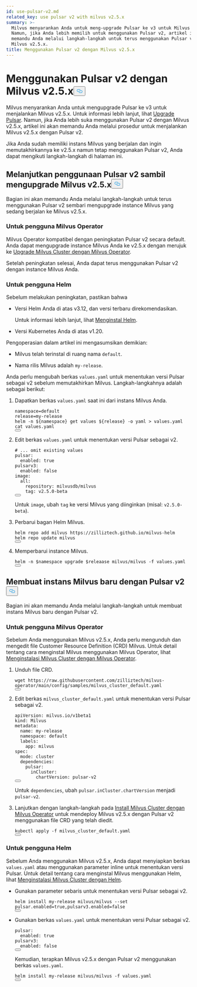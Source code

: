 ```yaml
---
id: use-pulsar-v2.md
related_key: use pulsar v2 with milvus v2.5.x
summary: >-
  Milvus menyarankan Anda untuk meng-upgrade Pulsar ke v3 untuk Milvus v2.5.x.
  Namun, jika Anda lebih memilih untuk menggunakan Pulsar v2, artikel ini akan
  memandu Anda melalui langkah-langkah untuk terus menggunakan Pulsar v2 dengan
  Milvus v2.5.x.
title: Menggunakan Pulsar v2 dengan Milvus v2.5.x
---
```

<h1 id="Use-Pulsar-v2-with-Milvus-v25x" class="common-anchor-header">Menggunakan Pulsar v2 dengan Milvus v2.5.x<button data-href="#Use-Pulsar-v2-with-Milvus-v25x" class="anchor-icon" translate="no">
      <svg translate="no"
        aria-hidden="true"
        focusable="false"
        height="20"
        version="1.1"
        viewBox="0 0 16 16"
        width="16"
      >
        <path
          fill="#0092E4"
          fill-rule="evenodd"
          d="M4 9h1v1H4c-1.5 0-3-1.69-3-3.5S2.55 3 4 3h4c1.45 0 3 1.69 3 3.5 0 1.41-.91 2.72-2 3.25V8.59c.58-.45 1-1.27 1-2.09C10 5.22 8.98 4 8 4H4c-.98 0-2 1.22-2 2.5S3 9 4 9zm9-3h-1v1h1c1 0 2 1.22 2 2.5S13.98 12 13 12H9c-.98 0-2-1.22-2-2.5 0-.83.42-1.64 1-2.09V6.25c-1.09.53-2 1.84-2 3.25C6 11.31 7.55 13 9 13h4c1.45 0 3-1.69 3-3.5S14.5 6 13 6z"
        ></path>
      </svg>
    </button></h1><p>Milvus menyarankan Anda untuk mengupgrade Pulsar ke v3 untuk menjalankan Milvus v2.5.x. Untuk informasi lebih lanjut, lihat <a href="/docs/id/upgrade-pulsar-v3.md">Upgrade Pulsar</a>. Namun, jika Anda lebih suka menggunakan Pulsar v2 dengan Milvus v2.5.x, artikel ini akan memandu Anda melalui prosedur untuk menjalankan Milvus v2.5.x dengan Pulsar v2.</p>
<p>Jika Anda sudah memiliki instans Milvus yang berjalan dan ingin memutakhirkannya ke v2.5.x namun tetap menggunakan Pulsar v2, Anda dapat mengikuti langkah-langkah di halaman ini.</p>
<h2 id="Continue-using-Pulsar-v2-while-upgrading-Milvus-v25x" class="common-anchor-header">Melanjutkan penggunaan Pulsar v2 sambil mengupgrade Milvus v2.5.x<button data-href="#Continue-using-Pulsar-v2-while-upgrading-Milvus-v25x" class="anchor-icon" translate="no">
      <svg translate="no"
        aria-hidden="true"
        focusable="false"
        height="20"
        version="1.1"
        viewBox="0 0 16 16"
        width="16"
      >
        <path
          fill="#0092E4"
          fill-rule="evenodd"
          d="M4 9h1v1H4c-1.5 0-3-1.69-3-3.5S2.55 3 4 3h4c1.45 0 3 1.69 3 3.5 0 1.41-.91 2.72-2 3.25V8.59c.58-.45 1-1.27 1-2.09C10 5.22 8.98 4 8 4H4c-.98 0-2 1.22-2 2.5S3 9 4 9zm9-3h-1v1h1c1 0 2 1.22 2 2.5S13.98 12 13 12H9c-.98 0-2-1.22-2-2.5 0-.83.42-1.64 1-2.09V6.25c-1.09.53-2 1.84-2 3.25C6 11.31 7.55 13 9 13h4c1.45 0 3-1.69 3-3.5S14.5 6 13 6z"
        ></path>
      </svg>
    </button></h2><p>Bagian ini akan memandu Anda melalui langkah-langkah untuk terus menggunakan Pulsar v2 sembari mengupgrade instance Milvus yang sedang berjalan ke Milvus v2.5.x.</p>
<h3 id="For-Milvus-Operator-users" class="common-anchor-header">Untuk pengguna Milvus Operator</h3><p>Milvus Operator kompatibel dengan peningkatan Pulsar v2 secara default. Anda dapat mengupgrade instance Milvus Anda ke v2.5.x dengan merujuk ke <a href="/docs/id/upgrade_milvus_cluster-operator.md">Upgrade Milvus Cluster dengan Milvus Operator</a>.</p>
<p>Setelah peningkatan selesai, Anda dapat terus menggunakan Pulsar v2 dengan instance Milvus Anda.</p>
<h3 id="For-Helm-users" class="common-anchor-header">Untuk pengguna Helm</h3><p>Sebelum melakukan peningkatan, pastikan bahwa</p>
<ul>
<li><p>Versi Helm Anda di atas v3.12, dan versi terbaru direkomendasikan.</p>
<p>Untuk informasi lebih lanjut, lihat <a href="https://helm.sh/docs/intro/install/">Menginstal Helm</a>.</p></li>
<li><p>Versi Kubernetes Anda di atas v1.20.</p></li>
</ul>
<p>Pengoperasian dalam artikel ini mengasumsikan demikian:</p>
<ul>
<li><p>Milvus telah terinstal di ruang nama <code translate="no">default</code>.</p></li>
<li><p>Nama rilis Milvus adalah <code translate="no">my-release</code>.</p></li>
</ul>
<p>Anda perlu mengubah berkas <code translate="no">values.yaml</code> untuk menentukan versi Pulsar sebagai v2 sebelum memutakhirkan Milvus. Langkah-langkahnya adalah sebagai berikut:</p>
<ol>
<li><p>Dapatkan berkas <code translate="no">values.yaml</code> saat ini dari instans Milvus Anda.</p>
<pre><code translate="no" class="language-bash">namespace=default
release=my-release
helm -n <span class="hljs-variable">${namespace}</span> get values <span class="hljs-variable">${release}</span> -o yaml &gt; values.yaml
<span class="hljs-built_in">cat</span> values.yaml
<button class="copy-code-btn"></button></code></pre></li>
<li><p>Edit berkas <code translate="no">values.yaml</code> untuk menentukan versi Pulsar sebagai v2.</p>
<pre><code translate="no" class="language-yaml"><span class="hljs-comment"># ... omit existing values</span>
<span class="hljs-attr">pulsar:</span>
  <span class="hljs-attr">enabled:</span> <span class="hljs-literal">true</span>
<span class="hljs-attr">pulsarv3:</span>
  <span class="hljs-attr">enabled:</span> <span class="hljs-literal">false</span>
<span class="hljs-attr">image:</span>
  <span class="hljs-attr">all:</span>
    <span class="hljs-attr">repository:</span> <span class="hljs-string">milvusdb/milvus</span>
    <span class="hljs-attr">tag:</span> <span class="hljs-string">v2.5.0-beta</span> 
<button class="copy-code-btn"></button></code></pre>
<p>Untuk <code translate="no">image</code>, ubah <code translate="no">tag</code> ke versi Milvus yang diinginkan (misal: <code translate="no">v2.5.0-beta</code>).</p></li>
<li><p>Perbarui bagan Helm Milvus.</p>
<pre><code translate="no" class="language-bash">helm repo add milvus https://zilliztech.github.io/milvus-helm
helm repo update milvus
<button class="copy-code-btn"></button></code></pre></li>
<li><p>Memperbarui instance Milvus.</p>
<pre><code translate="no" class="language-bash">helm -n <span class="hljs-variable">$namespace</span> upgrade <span class="hljs-variable">$releaase</span> milvus/milvus -f values.yaml
<button class="copy-code-btn"></button></code></pre></li>
</ol>
<h2 id="Creating-a-new-Milvus-instance-with-Pulsar-v2" class="common-anchor-header">Membuat instans Milvus baru dengan Pulsar v2<button data-href="#Creating-a-new-Milvus-instance-with-Pulsar-v2" class="anchor-icon" translate="no">
      <svg translate="no"
        aria-hidden="true"
        focusable="false"
        height="20"
        version="1.1"
        viewBox="0 0 16 16"
        width="16"
      >
        <path
          fill="#0092E4"
          fill-rule="evenodd"
          d="M4 9h1v1H4c-1.5 0-3-1.69-3-3.5S2.55 3 4 3h4c1.45 0 3 1.69 3 3.5 0 1.41-.91 2.72-2 3.25V8.59c.58-.45 1-1.27 1-2.09C10 5.22 8.98 4 8 4H4c-.98 0-2 1.22-2 2.5S3 9 4 9zm9-3h-1v1h1c1 0 2 1.22 2 2.5S13.98 12 13 12H9c-.98 0-2-1.22-2-2.5 0-.83.42-1.64 1-2.09V6.25c-1.09.53-2 1.84-2 3.25C6 11.31 7.55 13 9 13h4c1.45 0 3-1.69 3-3.5S14.5 6 13 6z"
        ></path>
      </svg>
    </button></h2><p>Bagian ini akan memandu Anda melalui langkah-langkah untuk membuat instans Milvus baru dengan Pulsar v2.</p>
<h3 id="For-Milvus-Operator-users" class="common-anchor-header">Untuk pengguna Milvus Operator</h3><p>Sebelum Anda menggunakan Milvus v2.5.x, Anda perlu mengunduh dan mengedit file Customer Resource Definition (CRD) Milvus. Untuk detail tentang cara menginstal Milvus menggunakan Milvus Operator, lihat <a href="/docs/id/install_cluster-milvusoperator.md">Menginstalasi Milvus Cluster dengan Milvus Operator</a>.</p>
<ol>
<li><p>Unduh file CRD.</p>
<pre><code translate="no" class="language-bash">wget https://raw.githubusercontent.com/zilliztech/milvus-operator/main/config/samples/milvus_cluster_default.yaml
<button class="copy-code-btn"></button></code></pre></li>
<li><p>Edit berkas <code translate="no">milvus_cluster_default.yaml</code> untuk menentukan versi Pulsar sebagai v2.</p>
<pre><code translate="no" class="language-yaml"><span class="hljs-attr">apiVersion:</span> <span class="hljs-string">milvus.io/v1beta1</span>
<span class="hljs-attr">kind:</span> <span class="hljs-string">Milvus</span>
<span class="hljs-attr">metadata:</span>
  <span class="hljs-attr">name:</span> <span class="hljs-string">my-release</span>
  <span class="hljs-attr">namespace:</span> <span class="hljs-string">default</span>
  <span class="hljs-attr">labels:</span>
    <span class="hljs-attr">app:</span> <span class="hljs-string">milvus</span>
<span class="hljs-attr">spec:</span>
  <span class="hljs-attr">mode:</span> <span class="hljs-string">cluster</span>
  <span class="hljs-attr">dependencies:</span>
    <span class="hljs-attr">pulsar:</span>
      <span class="hljs-attr">inCluster:</span>
        <span class="hljs-attr">chartVersion:</span> <span class="hljs-string">pulsar-v2</span>
<button class="copy-code-btn"></button></code></pre>
<p>Untuk <code translate="no">dependencies</code>, ubah <code translate="no">pulsar.inCluster.chartVersion</code> menjadi <code translate="no">pulsar-v2</code>.</p></li>
<li><p>Lanjutkan dengan langkah-langkah pada <a href="https://milvus.io/docs/install_cluster-milvusoperator.md#Deploy-Milvus">Install Milvus Cluster dengan Milvus Operator</a> untuk mendeploy Milvus v2.5.x dengan Pulsar v2 menggunakan file CRD yang telah diedit.</p>
<pre><code translate="no" class="language-bash">kubectl apply -f milvus_cluster_default.yaml
<button class="copy-code-btn"></button></code></pre></li>
</ol>
<h3 id="For-Helm-users" class="common-anchor-header">Untuk pengguna Helm</h3><p>Sebelum Anda menggunakan Milvus v2.5.x, Anda dapat menyiapkan berkas <code translate="no">values.yaml</code> atau menggunakan parameter inline untuk menentukan versi Pulsar. Untuk detail tentang cara menginstal Milvus menggunakan Helm, lihat <a href="/docs/id/install_cluster-helm.md">Menginstalasi Milvus Cluster dengan Helm</a>.</p>
<ul>
<li><p>Gunakan parameter sebaris untuk menentukan versi Pulsar sebagai v2.</p>
<pre><code translate="no" class="language-bash">helm install my-release milvus/milvus --<span class="hljs-built_in">set</span> pulsar.enabled=<span class="hljs-literal">true</span>,pulsarv3.enabled=<span class="hljs-literal">false</span>
<button class="copy-code-btn"></button></code></pre></li>
<li><p>Gunakan berkas <code translate="no">values.yaml</code> untuk menentukan versi Pulsar sebagai v2.</p>
<pre><code translate="no" class="language-yaml"><span class="hljs-attr">pulsar:</span>
  <span class="hljs-attr">enabled:</span> <span class="hljs-literal">true</span>
<span class="hljs-attr">pulsarv3:</span>
  <span class="hljs-attr">enabled:</span> <span class="hljs-literal">false</span>
<button class="copy-code-btn"></button></code></pre>
<p>Kemudian, terapkan Milvus v2.5.x dengan Pulsar v2 menggunakan berkas <code translate="no">values.yaml</code>.</p>
<pre><code translate="no" class="language-bash">helm install my-release milvus/milvus -f values.yaml
<button class="copy-code-btn"></button></code></pre></li>
</ul>

